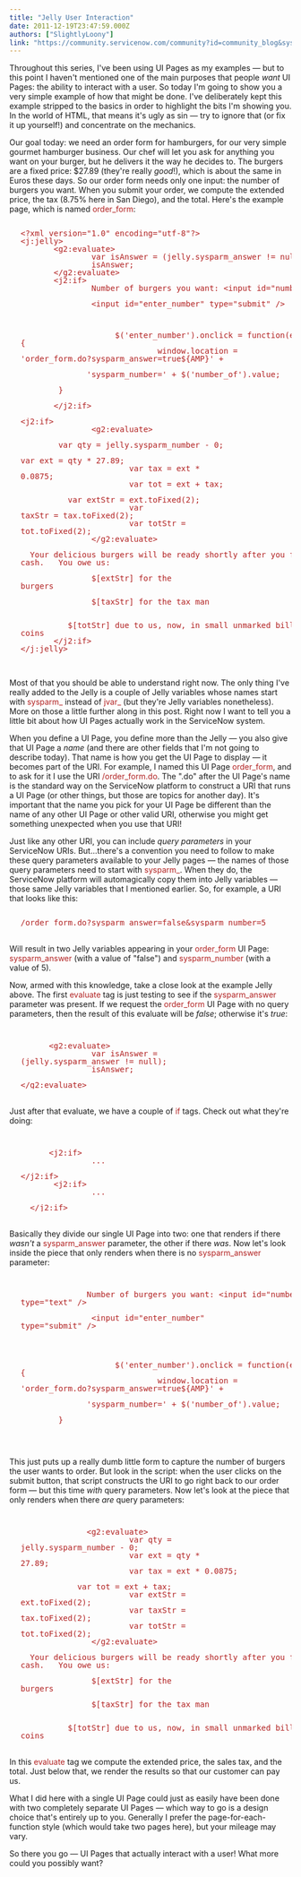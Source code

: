 ```yaml
---
title: "Jelly User Interaction"
date: 2011-12-19T23:47:59.000Z
authors: ["SlightlyLoony"]
link: "https://community.servicenow.com/community?id=community_blog&sys_id=ae7ca2e1dbd0dbc01dcaf3231f9619bd"
---
```

<p>Throughout this series, I've been using UI Pages as my examples — but to this point I haven't mentioned one of the main purposes that people <em>want</em> UI Pages: the ability to interact with a user. So today I'm going to show you a very simple example of how that might be done. I've deliberately kept this example stripped to the basics in order to highlight the bits I'm showing you. In the world of HTML, that means it's ugly as sin — try to ignore that (or fix it up yourself!) and concentrate on the mechanics.</p><p></p><p>Our goal today: we need an order form for hamburgers, for our very simple gourmet hamburger business. Our chef will let you ask for anything you want on your burger, but he delivers it the way he decides to. The burgers are a fixed price: $27.89 (they're really <em>good</em>!), which is about the same in Euros these days. So our order form needs only one input: the number of burgers you want. When you submit your order, we compute the extended price, the tax (8.75% here in San Diego), and the total. Here's the example page, which is named <span style="font-family=courier;color: FireBrick;">order_form</span>:</p><p></p><p></p><pre style="margin-left: 20px; line-height: 1; color: firebrick;"><br/>&lt;?xml version="1.0" encoding="utf-8"?&gt;<br/>&lt;j:jelly&gt;<br/>       &lt;g2:evaluate&gt;<br/>               var isAnswer = (jelly.sysparm_answer != null);<br/>               isAnswer;<br/>       &lt;/g2:evaluate&gt;<br/>       &lt;j2:if&gt;<br/>               Number of burgers you want: &lt;input id="number_of" type="text" /&gt;<br/><br/>               &lt;input id="enter_number" type="submit" /&gt;<br/>         

                     $('enter_number').onclick = function(event) {<br/>                             window.location = 'order_form.do?sysparm_answer=true${AMP}' +<br/>                                       'sysparm_number=' + $('number_of').value;<br/>                     }<br/>             <br/>       &lt;/j2:if&gt;<br/>       &lt;j2:if&gt;<br/>               &lt;g2:evaluate&gt;<br/>                       var qty = jelly.sysparm_number - 0;<br/>                       var ext = qty * 27.89;<br/>                       var tax = ext * 0.0875;<br/>                       var tot = ext + tax;<br/>                       var extStr = ext.toFixed(2);<br/>                       var taxStr = tax.toFixed(2);<br/>                       var totStr = tot.toFixed(2);<br/>               &lt;/g2:evaluate&gt;<br/>               Your delicious burgers will be ready shortly after you fork over the cash.   You owe us:<br/><br/>               $[extStr] for the burgers<br/><br/>               $[taxStr] for the tax man<br/><br/>               $[totStr] due to us, now, in small unmarked bills and coins<br/>       &lt;/j2:if&gt;<br/>&lt;/j:jelly&gt;</pre><p><br/>Most of that you should be able to understand right now. The only thing I've really added to the Jelly is a couple of Jelly variables whose names start with <span style="font-family=courier;color: FireBrick;">sysparm_</span> instead of <span style="font-family=courier;color: FireBrick;">jvar_</span> (but they're Jelly variables nonetheless). More on those a little further along in this post. Right now I want to tell you a little bit about how UI Pages actually work in the ServiceNow system.</p><p></p><p>When you define a UI Page, you define more than the Jelly — you also give that UI Page a <em>name</em> (and there are other fields that I'm not going to describe today). That name is how you get the UI Page to display — it becomes part of the URI. For example, I named this UI Page <span style="font-family=courier;color: FireBrick;">order_form</span>, and to ask for it I use the URI <span style="font-family=courier;color: FireBrick;">/order_form.do</span>. The ".do" after the UI Page's name is the standard way on the ServiceNow platform to construct a URI that runs a UI Page (or other things, but those are topics for another day). It's important that the name you pick for your UI Page be different than the name of any other UI Page or other valid URI, otherwise you might get something unexpected when you use that URI!</p><p></p><p>Just like any other URI, you can include <em>query parameters</em> in your ServiceNow URIs. But...there's a convention you need to follow to make these query parameters available to your Jelly pages — the names of those query parameters need to start with <span style="font-family=courier;color: FireBrick;">sysparm_</span>. When they do, the ServiceNow platform will automagically copy them into Jelly variables — those same Jelly variables that I mentioned earlier. So, for example, a URI that looks like this:</p><pre style="margin-left: 20px; line-height: 1; color: firebrick;"><br/>/order_form.do?sysparm_answer=false&amp;sysparm_number=5</pre><p><br/>Will result in two Jelly variables appearing in your <span style="font-family=courier;color: FireBrick;">order_form</span> UI Page: <span style="font-family=courier;color: FireBrick;">sysparm_answer</span> (with a value of "false") and <span style="font-family=courier;color: FireBrick;">sysparm_number</span> (with a value of 5).</p><p></p><p>Now, armed with this knowledge, take a close look at the example Jelly above. The first <span style="font-family=courier;color: FireBrick;">evaluate</span> tag is just testing to see if the <span style="font-family=courier;color: FireBrick;">sysparm_answer</span> parameter was present. If we request the <span style="font-family=courier;color: FireBrick;">order_form</span> UI Page with no query parameters, then the result of this evaluate will be <em>false</em>; otherwise it's <em>true</em>:</p><pre style="margin-left: 20px; line-height: 1; color: firebrick;"><br/>       &lt;g2:evaluate&gt;<br/>               var isAnswer = (jelly.sysparm_answer != null);<br/>               isAnswer;<br/>       &lt;/g2:evaluate&gt;</pre><p><br/>Just after that evaluate, we have a couple of <span style="font-family=courier;color: FireBrick;">if</span> tags. Check out what they're doing:</p><pre style="margin-left: 20px; line-height: 1; color: firebrick;"><br/>       &lt;j2:if&gt;<br/>               ...<br/>       &lt;/j2:if&gt;<br/>       &lt;j2:if&gt;<br/>               ...<br/>       &lt;/j2:if&gt;</pre><p><br/>Basically they divide our single UI Page into two: one that renders if there <em>wasn't</em> a <span style="font-family=courier;color: FireBrick;">sysparm_answer</span> parameter, the other if there <em>was</em>. Now let's look inside the piece that only renders when there is no <span style="font-family=courier;color: FireBrick;">sysparm_answer</span> parameter:</p><pre style="margin-left: 20px; line-height: 1; color: firebrick;"><br/>               Number of burgers you want: &lt;input id="number_of" type="text" /&gt;<br/><br/>               &lt;input id="enter_number" type="submit" /&gt;<br/>         

                     $('enter_number').onclick = function(event) {<br/>                             window.location = 'order_form.do?sysparm_answer=true${AMP}' +<br/>                                       'sysparm_number=' + $('number_of').value;<br/>                     }<br/>             </pre><p><br/>This just puts up a really dumb little form to capture the number of burgers the user wants to order. But look in the script: when the user clicks on the submit button, that script constructs the URI to go right back to our order form — but this time <em>with</em> query parameters. Now let's look at the piece that only renders when there <em>are</em> query parameters:</p><pre style="margin-left: 20px; line-height: 1; color: firebrick;"><br/>               &lt;g2:evaluate&gt;<br/>                       var qty = jelly.sysparm_number - 0;<br/>                       var ext = qty * 27.89;<br/>                       var tax = ext * 0.0875;<br/>                       var tot = ext + tax;<br/>                       var extStr = ext.toFixed(2);<br/>                       var taxStr = tax.toFixed(2);<br/>                       var totStr = tot.toFixed(2);<br/>               &lt;/g2:evaluate&gt;<br/>               Your delicious burgers will be ready shortly after you fork over the cash.   You owe us:<br/><br/>               $[extStr] for the burgers<br/><br/>               $[taxStr] for the tax man<br/><br/>               $[totStr] due to us, now, in small unmarked bills and coins</pre><p><br/>In this <span style="font-family=courier;color: FireBrick;">evaluate</span> tag we compute the extended price, the sales tax, and the total. Just below that, we render the results so that our customer can pay us.</p><p></p><p>What I did here with a single UI Page could just as easily have been done with two completely separate UI Pages — which way to go is a design choice that's entirely up to you. Generally I prefer the page-for-each-function style (which would take two pages here), but your mileage may vary.</p><p></p><p>So there you go — UI Pages that actually interact with a user! What more could you possibly want?</p>